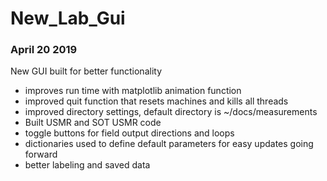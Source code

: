 # New_Lab_Gui


### April 20 2019

New GUI built for better functionality
- improves run time with matplotlib animation function
- improved quit function that resets machines and kills all threads
- improved directory settings, default directory is ~/docs/measurements
- Built USMR and SOT USMR code
- toggle buttons for field output directions and loops
- dictionaries used to define default parameters for easy updates going forward
- better labeling and saved data


